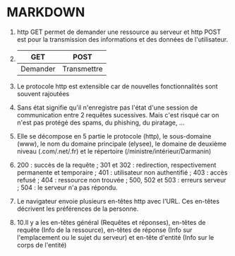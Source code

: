 # MARKDOWN


1) http GET permet de demander une ressource au serveur et http POST est pour la transmission des informations et des données de l'utilisateur.

2) | GET | POST |
   |---|---|
   | Demander | Transmettre |

3) Le protocole http est extensible car de nouvelles fonctionnalités sont souvent rajoutées

4) Sans état signifie qu'il n'enregistre pas l'état d'une session de communication entre 2 requêtes sucessives. Mais c'est risqué car on n'est pas protégé des spams, du phishing, du piratage, ...

5) Elle se décompose en 5 partie le protocole (http), le sous-domaine (www), le nom du domaine principale (elysee), le domaine de deuxième niveau (.com/.net/.fr) et le répertoire (/ministre/intérieur/Darmanin)

6) 200 : succès de la requête ; 301 et 302 : redirection, respectivement permanente et temporaire ; 401 : utilisateur non authentifié ; 403 : accès refusé ; 404 : ressource non trouvée ; 500, 502 et 503 : erreurs serveur ; 504 : le serveur n'a pas répondu.

7) Le navigateur envoie plusieurs en-têtes http avec l'URL. Ces en-têtes décrivent les préférences de la personne.

10) 10.Il y a les en-têtes général (Requêtes et réponses), en-têtes de requête (Info de la ressource), en-têtes de réponse (Info sur l'emplacement ou le sujet du serveur) et en-tête d'entité (Info sur le corps de l'entité)
